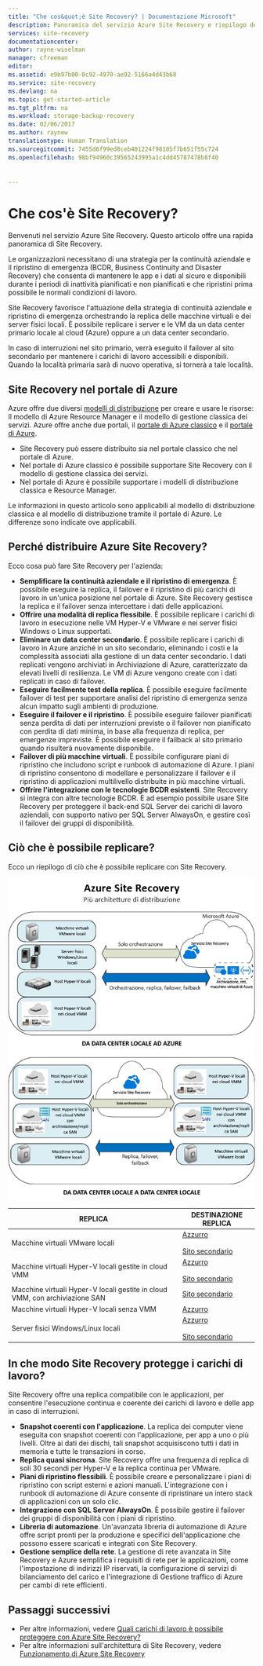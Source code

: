 ```yaml
---
title: "Che cos&quot;è Site Recovery? | Documentazione Microsoft"
description: Panoramica del servizio Azure Site Recovery e riepilogo degli scenari di distribuzione.
services: site-recovery
documentationcenter: 
author: rayne-wiselman
manager: cfreeman
editor: 
ms.assetid: e9b97b00-0c92-4970-ae92-5166a4d43b68
ms.service: site-recovery
ms.devlang: na
ms.topic: get-started-article
ms.tgt_pltfrm: na
ms.workload: storage-backup-recovery
ms.date: 02/06/2017
ms.author: raynew
translationtype: Human Translation
ms.sourcegitcommit: 7455d6f99ed8ceb401224f98105f7b651f55c724
ms.openlocfilehash: 98bf94960c39565243995a1c4dd45787478b8f40


---
```

# <a name="what-is-site-recovery"></a>Che cos'è Site Recovery?
Benvenuti nel servizio Azure Site Recovery. Questo articolo offre una rapida panoramica di Site Recovery.

Le organizzazioni necessitano di una strategia per la continuità aziendale e il ripristino di emergenza (BCDR, Business Continuity and Disaster Recovery) che consenta di mantenere le app e i dati al sicuro e disponibili durante i periodi di inattività pianificati e non pianificati e che ripristini prima possibile le normali condizioni di lavoro.

Site Recovery favorisce l'attuazione della strategia di continuità aziendale e ripristino di emergenza orchestrando la replica delle macchine virtuali e dei server fisici locali. È possibile replicare i server e le VM da un data center primario locale al cloud (Azure) oppure a un data center secondario.

In caso di interruzioni nel sito primario, verrà eseguito il failover al sito secondario per mantenere i carichi di lavoro accessibili e disponibili. Quando la località primaria sarà di nuovo operativa, si tornerà a tale località.

## <a name="site-recovery-in-the-azure-portal"></a>Site Recovery nel portale di Azure
Azure offre due diversi [modelli di distribuzione](../azure-resource-manager/resource-manager-deployment-model.md) per creare e usare le risorse: Il modello di Azure Resource Manager e il modello di gestione classica dei servizi. Azure offre anche due portali, il [portale di Azure classico](https://manage.windowsazure.com/) e il [portale di Azure](https://portal.azure.com).

* Site Recovery può essere distribuito sia nel portale classico che nel portale di Azure.
* Nel portale di Azure classico è possibile supportare Site Recovery con il modello di gestione classica dei servizi.
* Nel portale di Azure è possibile supportare i modelli di distribuzione classica e Resource Manager.

Le informazioni in questo articolo sono applicabili al modello di distribuzione classica e al modello di distribuzione tramite il portale di Azure. Le differenze sono indicate ove applicabili.

## <a name="why-deploy-site-recovery"></a>Perché distribuire Azure Site Recovery?
Ecco cosa può fare Site Recovery per l'azienda:

* **Semplificare la continuità aziendale e il ripristino di emergenza**. È possibile eseguire la replica, il failover e il ripristino di più carichi di lavoro in un'unica posizione nel portale di Azure. Site Recovery gestisce la replica e il failover senza intercettare i dati delle applicazioni.
* **Offrire una modalità di replica flessibile**. È possibile replicare i carichi di lavoro in esecuzione nelle VM Hyper-V e VMware e nei server fisici Windows o Linux supportati.
* **Eliminare un data center secondario**. È possibile replicare i carichi di lavoro in Azure anziché in un sito secondario, eliminando i costi e la complessità associati alla gestione di un data center secondario. I dati replicati vengono archiviati in Archiviazione di Azure, caratterizzato da elevati livelli di resilienza. Le VM di Azure vengono create con i dati replicati in caso di failover.
* **Eseguire facilmente test della replica**. È possibile eseguire facilmente failover di test per supportare analisi del ripristino di emergenza senza alcun impatto sugli ambienti di produzione.
* **Eseguire il failover e il ripristino**. È possibile eseguire failover pianificati senza perdita di dati per interruzioni previste o il failover non pianificato con perdita di dati minima, in base alla frequenza di replica, per emergenze impreviste. È possibile eseguire il failback al sito primario quando risulterà nuovamente disponibile.
* **Failover di più macchine virtuali**. È possibile configurare piani di ripristino che includono script e runbook di automazione di Azure. I piani di ripristino consentono di modellare e personalizzare il failover e il ripristino di applicazioni multilivello distribuite in più macchine virtuali.
* **Offrire l'integrazione con le tecnologie BCDR esistenti**. Site Recovery si integra con altre tecnologie BCDR. È ad esempio possibile usare Site Recovery per proteggere il back-end SQL Server dei carichi di lavoro aziendali, con supporto nativo per SQL Server AlwaysOn, e gestire così il failover dei gruppi di disponibilità.

## <a name="what-can-i-replicate"></a>Ciò che è possibile replicare?
Ecco un riepilogo di ciò che è possibile replicare con Site Recovery.

![Da sito locale a sito locale](./media/site-recovery-overview/asr-overview-graphic.png)

| **REPLICA** | **DESTINAZIONE REPLICA** |
| --- | --- |
| Macchine virtuali VMware locali |[Azzurro](site-recovery-vmware-to-azure-classic.md)<br/><br/> [Sito secondario](site-recovery-vmware-to-vmware.md) |
| Macchine virtuali Hyper-V locali gestite in cloud VMM |[Azzurro](site-recovery-vmm-to-azure.md)<br/><br/> [Sito secondario](site-recovery-vmm-to-vmm.md) |
| Macchine virtuali Hyper-V locali gestite in cloud VMM, con archiviazione SAN |[Sito secondario](site-recovery-vmm-san.md) |
| Macchine virtuali Hyper-V locali senza VMM |[Azzurro](site-recovery-hyper-v-site-to-azure.md) |
| Server fisici Windows/Linux locali |[Azzurro](site-recovery-vmware-to-azure-classic.md)<br/><br/> [Sito secondario](site-recovery-vmware-to-vmware.md) |

## <a name="how-does-site-recovery-protect-workloads"></a>In che modo Site Recovery protegge i carichi di lavoro?
Site Recovery offre una replica compatibile con le applicazioni, per consentire l'esecuzione continua e coerente dei carichi di lavoro e delle app in caso di interruzioni.

* **Snapshot coerenti con l'applicazione**. La replica dei computer viene eseguita con snapshot coerenti con l'applicazione, per app a uno o più livelli. Oltre ai dati dei dischi, tali snapshot acquisiscono tutti i dati in memoria e tutte le transazioni in corso.
* **Replica quasi sincrona**. Site Recovery offre una frequenza di replica di soli 30 secondi per Hyper-V e la replica continua per VMware.
* **Piani di ripristino flessibili**. È possibile creare e personalizzare i piani di ripristino con script esterni e azioni manuali. L'integrazione con i runbook di automazione di Azure consente di ripristinare un intero stack di applicazioni con un solo clic.
* **Integrazione con SQL Server AlwaysOn**. È possibile gestire il failover dei gruppi di disponibilità con i piani di ripristino.
* **Libreria di automazione**. Un'avanzata libreria di automazione di Azure offre script pronti per la produzione e specifici dell'applicazione che possono essere scaricati e integrati con Site Recovery.
* **Gestione semplice della rete**. La gestione di rete avanzata in Site Recovery e Azure semplifica i requisiti di rete per le applicazioni, come l'impostazione di indirizzi IP riservati, la configurazione di servizi di bilanciamento del carico e l'integrazione di Gestione traffico di Azure per cambi di rete efficienti.

## <a name="next-steps"></a>Passaggi successivi
* Per altre informazioni, vedere [Quali carichi di lavoro è possibile proteggere con Azure Site Recovery?](site-recovery-workload.md)
* Per altre informazioni sull'architettura di Site Recovery, vedere [Funzionamento di Azure Site Recovery](site-recovery-components.md)




<!--HONumber=Nov16_HO4-->


